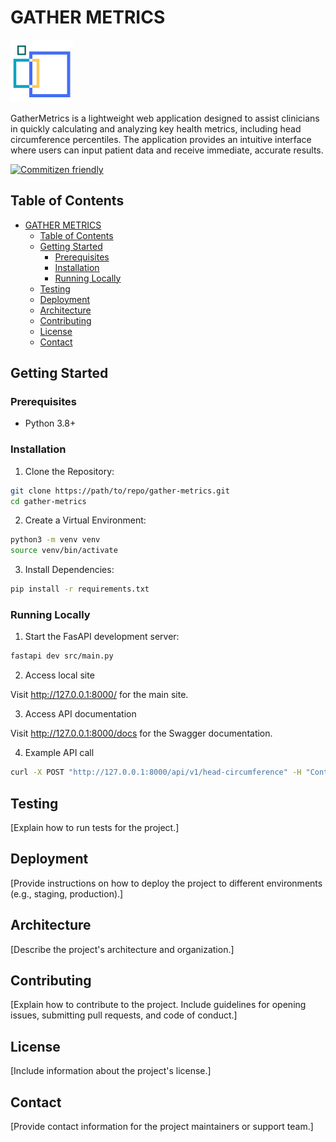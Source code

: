 # GATHER METRICS

![GATHER icon](/static/gather-favicon.png)

GatherMetrics is a lightweight web application designed to assist clinicians in quickly calculating and analyzing key health metrics, including head circumference percentiles. The application provides an intuitive interface where users can input patient data and receive immediate, accurate results.

[![Commitizen friendly](https://img.shields.io/badge/commitizen-friendly-brightgreen.svg)](https://github.com/commitizen-tools/commitizen)

## Table of Contents

- [GATHER METRICS](#gather-metrics)
  - [Table of Contents](#table-of-contents)
  - [Getting Started](#getting-started)
    - [Prerequisites](#prerequisites)
    - [Installation](#installation)
    - [Running Locally](#running-locally)
  - [Testing](#testing)
  - [Deployment](#deployment)
  - [Architecture](#architecture)
  - [Contributing](#contributing)
  - [License](#license)
  - [Contact](#contact)

## Getting Started

### Prerequisites

- Python 3.8+

### Installation

1. Clone the Repository:

```bash
git clone https://path/to/repo/gather-metrics.git
cd gather-metrics
```

2. Create a Virtual Environment:

```bash
python3 -m venv venv
source venv/bin/activate
```

3. Install Dependencies:

```bash
pip install -r requirements.txt
```

### Running Locally

1. Start the FasAPI development server:

```bash
fastapi dev src/main.py
```

2. Access local site

Visit http://127.0.0.1:8000/ for the main site.

3. Access API documentation

Visit http://127.0.0.1:8000/docs for the Swagger documentation.

4. Example API call

```bash
curl -X POST "http://127.0.0.1:8000/api/v1/head-circumference" -H "Content-Type: application/json" -d '{"age_years": 3, "sex": "M", "hcirc_value": 50}'
```

## Testing

[Explain how to run tests for the project.]

## Deployment

[Provide instructions on how to deploy the project to different environments (e.g., staging, production).]

## Architecture

[Describe the project's architecture and organization.]

## Contributing

[Explain how to contribute to the project. Include guidelines for opening issues, submitting pull requests, and code of conduct.]

## License

[Include information about the project's license.]

## Contact

[Provide contact information for the project maintainers or support team.]
